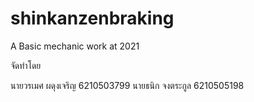 # shinkanzenbraking
A Basic mechanic work at 2021

จัดทำโดย

นายวรเมศ    ผดุงเจริญ     6210503799
นายธนิก     จงตระกูล     6210505198